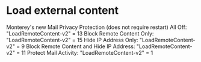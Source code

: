 # Load external content

Monterey's new Mail Privacy Protection (does not require restart)
All Off: "LoadRemoteContent-v2" = 13
Block Remote Content Only: "LoadRemoteContent-v2" = 15
Hide IP Address Only: "LoadRemoteContent-v2" = 9
Block Remote Content and Hide IP Address: "LoadRemoteContent-v2" = 11
Protect Mail Activity: "LoadRemoteContent-v2" = 1